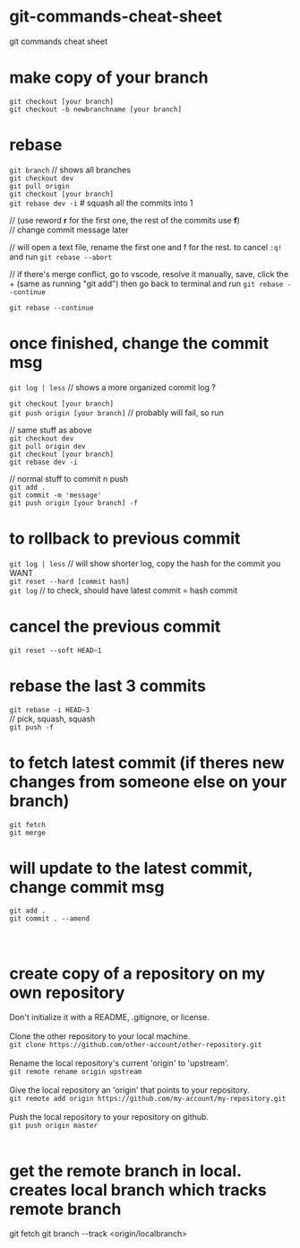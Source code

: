 # git-commands-cheat-sheet
git commands cheat sheet

# make copy of your branch
`git checkout [your branch]` <br/>
`git checkout -b newbranchname [your branch]`

# rebase
`git branch` 		// shows all branches <br/>
`git checkout dev` <br/>
`git pull origin` <br/>
`git checkout [your branch]` <br/>
`git rebase dev -i` 	# squash all the commits into 1 <br/>

// (use reword **r** for the first one, the rest of the commits use **f**) <br/>
// change commit message later <br/>

// will open a text file, rename the first one and f for the rest. to cancel `:q!` and run `git rebase --abort` <br/>

// if there's merge conflict, go to vscode, resolve it manually, save, click the + (same as running "git add") then go back to terminal and run `git rebase --continue`
<br/>

`git rebase --continue` <br/>

# once finished, change the commit msg 

`git log | less` 				// shows a more organized commit log ? <br/>

`git checkout [your branch]`	<br/>
`git push origin [your branch]`		// probably will fail, so run <br/>

// same stuff as above <br/>
`git checkout dev` <br/>
`git pull origin dev` <br/>
`git checkout [your branch]` <br/>
`git rebase dev -i` <br/>

// normal stuff to commit n push <br/>
`git add .` <br/>
`git commit -m 'message'` <br/>
`git push origin [your branch] -f` <br/>

# to rollback to previous commit
`git log | less`		// will show shorter log, copy the hash for the commit you WANT <br/>
`git reset --hard [commit hash]` <br/>
`git log` 		// to check, should have latest commit = hash commit <br/>

# cancel the previous commit 
`git reset --soft HEAD~1` <br/>

# rebase the last 3 commits 
`git rebase -i HEAD~3` 	 <br/>
// pick, squash, squash <br/>
`git push -f` <br/>

# to fetch latest commit (if theres new changes from someone else on your branch)
`git fetch` <br/>
`git merge` <br/>


# will update to the latest commit, change commit msg
`git add .` <br/>
`git commit . --amend` 	 <br/>
<br>
<br>

# create copy of a repository on my own repository
Don't initialize it with a README, .gitignore, or license. <br>
<br>
Clone the other repository to your local machine. <br>
`git clone https://github.com/other-account/other-repository.git` 
<br>
<br>
Rename the local repository's current 'origin' to 'upstream'.<br>
`git remote rename origin upstream` 
<br>
<br>
Give the local repository an 'origin' that points to your repository.<br>
`git remote add origin https://github.com/my-account/my-repository.git`
<br>
<br>
Push the local repository to your repository on github. <br>
`git push origin master`
<br>
<br>

# get the remote branch in local. creates local branch which tracks remote branch
git fetch
git branch --track <branchNameonGithub> <origin/localbranch>
